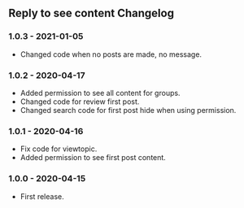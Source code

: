 ## Reply to see content Changelog

### 1.0.3 - 2021-01-05
- Changed code when no posts are made, no message. 

### 1.0.2 - 2020-04-17
- Added permission to see all content for groups. 
- Changed code for review first post.
- Changed search code for first post hide when using permission.

### 1.0.1 - 2020-04-16
- Fix code for viewtopic.
- Added permission to see first post content. 

### 1.0.0 - 2020-04-15

- First release.
